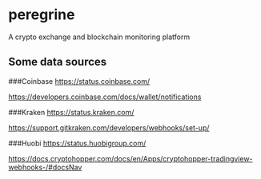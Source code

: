 # peregrine
A crypto exchange and blockchain monitoring platform

## Some data sources
###Coinbase
https://status.coinbase.com/

https://developers.coinbase.com/docs/wallet/notifications

###Kraken
https://status.kraken.com/

https://support.gitkraken.com/developers/webhooks/set-up/

###Huobi
https://status.huobigroup.com/ 

https://docs.cryptohopper.com/docs/en/Apps/cryptohopper-tradingview-webhooks-/#docsNav
